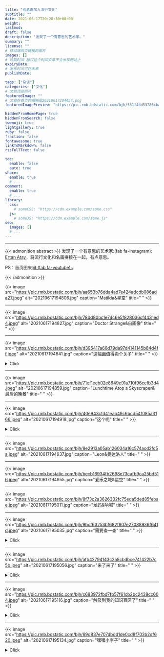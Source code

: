 ```yaml
---
title: "给名画加入流行文化"
subtitle: ""
date: 2021-06-17T20:28:30+08:00
weight: 
lastmod: 
draft: false
description: "发现了一个有意思的艺术家。"
summary: ""
license: ""
# 移动端网页链接的图片
images: []
# 过期时间 超过这个时间文章不会出现网站上
expiryDate: 
# 发布时间可在未来
publishDate: 

tags: ["杂谈"]
categories: ["文化"]
# 文章顶部照片
featuredImage: ""
# 文章在首页的缩略图20210617204454.png
featuredImagePreview: "https://pic.rmb.bdstatic.com/bjh/531f4dd53786cba91710b58a09d78cbc.png"

hiddenFromHomePage: true
hiddenFromSearch: false
twemoji: true
lightgallery: true
ruby: false
fraction: false
fontawesome: true
linkToMarkdown: false
rssFullText: false

toc:
  enable: false
  auto: true
share:
  enable: true
  # ...
comment:
  enable: true
  # ...
library:
  css:
    # someCSS: "https://cdn.example.com/some.css"
  js:
    # someJS: "https://cdn.example.com/some.js"
seo:
  images: []
  # ...
---
```


<!--more-->
---

{{< admonition abstract >}}
发现了一个有意思的艺术家:(fab fa-instagram): [Ertan Atay](https://www.instagram.com/failunfailunmefailun/)，将流行文化和名画拼接在一起，有点意思。

PS：首页图来自[:(fab fa-youtube):](https://www.youtube.com/watch?v=ICxC5ekWnUc)。

{{< /admonition >}}

{{< image src="https://pic.rmb.bdstatic.com/bjh/aa653b76dda4ad7e424adcdb086ada27.jpeg" alt="20210617194806.jpg" caption="Matilda&星空" title=" " >}}

---

{{< image src="https://pic.rmb.bdstatic.com/bjh/780d80bc1e74c6e5f828036cf4431ed4.jpeg" alt="20210617194827.jpg" caption="Doctor Strange&自画像" title=" " >}}

---

{{< image src="https://pic.rmb.bdstatic.com/bjh/d395417a66d79da97d4141145b84d4ff.jpeg" alt="20210617194841.jpg" caption="这幅画值得卖个关子" title=" " >}}

<details>
<summary>Click</summary>
<p style="color:#00b1ff;text-align:center;"><b>
碧梨&戴珍珠耳环的少女</b></p>
</details>


---

{{< image src="https://pic.rmb.bdstatic.com/bjh/71ef1eeb02e8649e91a710f96cefb3d4.jpeg" alt="20210617194859.jpg" caption="Lunchtime Atop a Skyscraper&最后的晚餐" title=" " >}}

---

{{< image src="https://pic.rmb.bdstatic.com/bjh/40e943cfd41eab49c6bcd541085a3166.jpeg" alt="20210617194918.jpg" caption="这个呢" title=" " >}}

<details>
<summary>Click</summary>
<p style="color:#00b1ff;text-align:center;"><b>
胜利之吻&The Kiss' by Gustav Klimt</b></p>
</details>


---

{{< image src="https://pic.rmb.bdstatic.com/bjh/8e2913a05ab126034a16c574acd2fc5a.jpeg" alt="20210617194937.jpg" caption="Leon&曼达洛人" title=" " >}}

---

{{< image src="https://pic.rmb.bdstatic.com/bjh/becb16934fb2698e73cafb9ca25bd516.jpeg" alt="20210617194955.jpg" caption="爱乐之城&星空" title=" " >}}

---

{{< image src="https://pic.rmb.bdstatic.com/bjh/8f73c2a3626332fc75eda5ded85febae.jpeg" alt="20210617195011.jpg" caption="龙妈&呐喊" title=" " >}}

---

{{< image src="https://pic.rmb.bdstatic.com/bjh/9bcf63253bf682f807e27088936f641d.jpeg" alt="20210617195035.jpg" caption="需要查一查" title=" " >}}

<details>
<summary>Click</summary>
<p style="color:#00b1ff;text-align:center;"><b>老白&王座上的拿破仑一世</b></p>
</details>



---

{{< image src="https://pic.rmb.bdstatic.com/bjh/afb42794143c2a8cbdbce741422b7c5b.jpeg" alt="20210617195056.jpg" caption="来了来了" title=" " >}}

<details>
<summary>Click</summary>
<div>
致敬名画怎么能没有《创造亚当》呢？还有昆汀这个足控。
<blockquote>and god created foot! Tag your foot loving friends like Tarantino! 👠</blockquote>
顺带@新海诚。
  </div>
</details>



---

{{< image src="https://pic.rmb.bdstatic.com/bjh/c683972fbd7fb57f61cb2bc2438cc604.jpeg" alt="20210617195116.jpg" caption="触及到我的知识盲区了" title=" " >}}

<details>
<summary>Click</summary>
<p style="color:#00b1ff;text-align:center;"><b><i>Meeting of thirty-five heads of expression</i></b></p>
</details>



---

{{< image src="https://pic.rmb.bdstatic.com/bjh/69d837e707dbdd1de0cd8f703b2df620.jpeg" alt="20210617195134.jpg" caption="嘿嘿小李子" title=" " >}}



<details>
<summary>Click</summary>
<p style="color:#00b1ff;text-align:center;"><b><i>The Wolf of Wall Street</i> & <i>The quiet pet</i></b></p>
</details>

